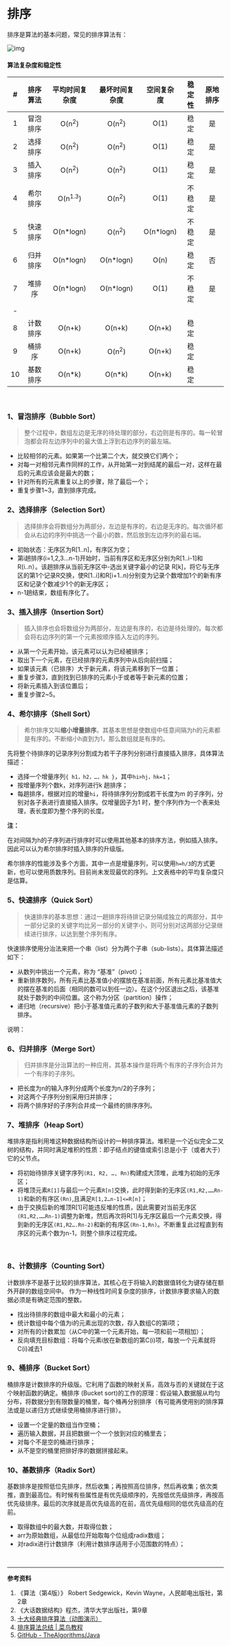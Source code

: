 # 排序

排序是算法的基本问题，常见的排序算法有：

![img](https://img2018.cnblogs.com/blog/849589/201903/849589-20190306165258970-1789860540.png)

#### 算法复杂度和稳定性

|  #   | 排序算法 |    平均时间复杂度    | 最坏时间复杂度 | 空间复杂度 | 稳定性 | 原地排序 |
| :--: | :------: | :------------------: | :------------: | :--: | :--: | :--: |
|  1   | 冒泡排序 | O(n<sup>2</sup>) | O(n<sup>2</sup>) | O(1) | 稳定 | 是 |
|  2   | 选择排序 |        O(n<sup>2</sup>)         | O(n<sup>2</sup>) | O(1) | 稳定 | 是 |
|  3   | 插入排序 |        O(n<sup>2</sup>)         | O(n<sup>2</sup>) | O(1) | 稳定 | 是 |
|  4   | 希尔排序 |       O(n<sup>1.3</sup>)        | O(n<sup>2</sup>) | O(1) | 不稳定 | 是 |
|  5   | 快速排序 |      O(n*logn)      | O(n<sup>2</sup>) | O(n*logn) | 不稳定 | 是 |
|  6   | 归并排序 |   O(n*logn) | O(n*logn) | O(n) | 稳定 | 否 |
|  7   |  堆排序  |   O(n*logn) | O(n*logn) | O(1) | 不稳定 | 是 |
| - |  |  | | |  |  |
|  8  | 计数排序 | O(n+k) | O(n+k) | O(n+k) | 稳定 |  |
|  9  |  桶排序  | O(n+k) | O(n<sup>2</sup>) | O(n+k) | 稳定 |  |
|  10  | 基数排序 |      O(n*k)      | O(n*k) | O(n+k) | 稳定 |  |

<br>

### 1、冒泡排序（Bubble Sort）

> 整个过程中，数组左边是无序的待处理的部分，右边则是有序的。每一轮冒泡都会将左边序列中的最大值上浮到右边序列的最左端。

- 比较相邻的元素。如果第一个比第二个大，就交换它们两个；
- 对每一对相邻元素作同样的工作，从开始第一对到结尾的最后一对，这样在最后的元素应该会是最大的数；
- 针对所有的元素重复以上的步骤，除了最后一个；
- 重复步骤1~3，直到排序完成。

### 2、选择排序（Selection Sort）

> 选择排序会将数组分为两部分，左边是有序的，右边是无序的。每次循环都会从右边的序列中挑选一个最小的数，然后放到左边序列的最右端。

- 初始状态：无序区为R[1..n]，有序区为空；
- 第i趟排序(i=1,2,3…n-1)开始时，当前有序区和无序区分别为R[1..i-1]和R(i..n）。该趟排序从当前无序区中-选出关键字最小的记录 R[k]，将它与无序区的第1个记录R交换，使R[1..i]和R[i+1..n)分别变为记录个数增加1个的新有序区和记录个数减少1个的新无序区；
- n-1趟结束，数组有序化了。

### 3、插入排序（Insertion Sort）

> 插入排序也会将数组分为两部分，左边是有序的，右边是待处理的。每次都会将右边序列的第一个元素按顺序插入左边的序列。

- 从第一个元素开始，该元素可以认为已经被排序；
- 取出下一个元素，在已经排序的元素序列中从后向前扫描；
- 如果该元素（已排序）大于新元素，将该元素移到下一位置；
- 重复步骤3，直到找到已排序的元素小于或者等于新元素的位置；
- 将新元素插入到该位置后；
- 重复步骤2~5。

### 4、希尔排序（Shell Sort）

> 希尔排序又叫**缩小增量排序**。其基本思想是使数组中任意间隔为h的元素都是有序的。不断缩小h直到为1，那么数组就是有序的。

先将整个待排序的记录序列分割成为若干子序列分别进行直接插入排序，具体算法描述：

- 选择一个增量序列`{ h1，h2，…，hk }`，其中`hi>hj，hk=1`；
- 按增量序列个数k，对序列进行k 趟排序；
- 每趟排序，根据对应的增量`hi`，将待排序列分割成若干长度为m 的子序列，分别对各子表进行直接插入排序。仅增量因子为1 时，整个序列作为一个表来处理，表长度即为整个序列的长度。

**注：**

在对间隔为h的子序列进行排序时可以使用其他基本的排序方法，例如插入排序。因此可以认为希尔排序时插入排序的升级版。

希尔排序的性能涉及多个方面，其中一点是增量序列，可以使用`h=h/3`的方式更新，也可以使用质数序列。目前尚未发现最优的序列。上文表格中的平均复杂度只是估算。

### 5、快速排序（Quick Sort）

> 快速排序的基本思想：通过一趟排序将待排记录分隔成独立的两部分，其中一部分记录的关键字均比另一部分的关键字小，则可分别对这两部分记录继续进行排序，以达到整个序列有序。

快速排序使用分治法来把一个串（list）分为两个子串（sub-lists）。具体算法描述如下：

- 从数列中挑出一个元素，称为 “基准”（pivot）；
- 重新排序数列，所有元素比基准值小的摆放在基准前面，所有元素比基准值大的摆在基准的后面（相同的数可以到任一边）。在这个分区退出之后，该基准就处于数列的中间位置。这个称为分区（partition）操作；
- 递归地（recursive）把小于基准值元素的子数列和大于基准值元素的子数列排序。

说明：

### 6、归并排序（Merge Sort）

> 归并排序是分治算法的一种应用，其基本操作是将两个有序的子序列合并为一个有序的子序列。

- 把长度为n的输入序列分成两个长度为n/2的子序列；
- 对这两个子序列分别采用归并排序；
- 将两个排序好的子序列合并成一个最终的排序序列。

### 7、堆排序（Heap Sort）

堆排序是指利用堆这种数据结构所设计的一种排序算法。堆积是一个近似完全二叉树的结构，并同时满足堆积的性质：即子结点的键值或索引总是小于（或者大于）它的父节点。

- 将初始待排序关键字序列`(R1, R2, …, Rn)`构建成大顶堆，此堆为初始的无序区；
- 将堆顶元素`R[1]`与最后一个元素`R[n]`交换，此时得到新的无序区`(R1,R2,……Rn-1)`和新的有序区`(Rn)`,且满足`R[1,2…n-1]<=R[n]`；
- 由于交换后新的堆顶R[1]可能违反堆的性质，因此需要对当前无序区`(R1,R2,……Rn-1)`调整为新堆，然后再次将R[1]与无序区最后一个元素交换，得到新的无序区`(R1,R2….Rn-2)`和新的有序区`(Rn-1,Rn)`。不断重复此过程直到有序区的元素个数为n-1，则整个排序过程完成。

<br>

### 8、计数排序（Counting Sort）

计数排序不是基于比较的排序算法，其核心在于将输入的数据值转化为键存储在额外开辟的数组空间中。 作为一种线性时间复杂度的排序，计数排序要求输入的数据必须是有确定范围的整数。

- 找出待排序的数组中最大和最小的元素；
- 统计数组中每个值为i的元素出现的次数，存入数组C的第i项；
- 对所有的计数累加（从C中的第一个元素开始，每一项和前一项相加）；
- 反向填充目标数组：将每个元素i放在新数组的第C(i)项，每放一个元素就将C(i)减去1

### 9、桶排序（Bucket Sort）

桶排序是计数排序的升级版。它利用了函数的映射关系，高效与否的关键就在于这个映射函数的确定。桶排序 (Bucket sort)的工作的原理：假设输入数据服从均匀分布，将数据分到有限数量的桶里，每个桶再分别排序（有可能再使用别的排序算法或是以递归方式继续使用桶排序进行排）。

- 设置一个定量的数组当作空桶；
- 遍历输入数据，并且把数据一个一个放到对应的桶里去；
- 对每个不是空的桶进行排序；
- 从不是空的桶里把排好序的数据拼接起来。 

### 10、基数排序（Radix Sort）

基数排序是按照低位先排序，然后收集；再按照高位排序，然后再收集；依次类推，直到最高位。有时候有些属性是有优先级顺序的，先按低优先级排序，再按高优先级排序。最后的次序就是高优先级高的在前，高优先级相同的低优先级高的在前。

- 取得数组中的最大数，并取得位数；
- arr为原始数组，从最低位开始取每个位组成radix数组；
- 对radix进行计数排序（利用计数排序适用于小范围数的特点）；



<br>

---

**参考资料**

1. 《算法（第4版）》 Robert Sedgewick，Kevin Wayne，人民邮电出版社，第2章
2. 《大话数据结构》程杰，清华大学出版社，第9章
3.  [十大经典排序算法（动图演示）](https://www.cnblogs.com/onepixel/p/7674659.html)
4.  [排序算法总结 | 菜鸟教程](https://www.runoob.com/w3cnote/sort-algorithm-summary.html)
5.  [GitHub - TheAlgorithms/Java](https://github.com/TheAlgorithms/Java)